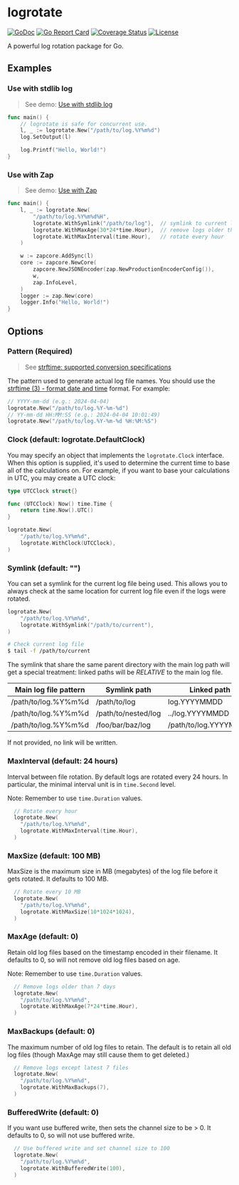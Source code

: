 # logrotate
[![GoDoc](https://godoc.org/github.com/carlmjohnson/requests?status.svg)](https://pkg.go.dev/github.com/gounknown/logrotate) 
[![Go Report Card](https://goreportcard.com/badge/github.com/carlmjohnson/requests)](https://goreportcard.com/report/github.com/gounknown/logrotate)
[![Coverage Status](https://codecov.io/gh/gounknown/logrotate/branch/master/graph/badge.svg)](https://codecov.io/gh/gounknown/logrotate) 
[![License](https://img.shields.io/github/license/gounknown/logrotate?style=flat-square)](https://opensource.org/licenses/MIT)

A powerful log rotation package for Go.

## Examples

### Use with stdlib log

> See demo: [ Use with stdlib log](./examples/stdlog/main.go)

```go
func main() {
    // logrotate is safe for concurrent use.
	l, _ := logrotate.New("/path/to/log.%Y%m%d")
	log.SetOutput(l)

	log.Printf("Hello, World!")
}
```

### Use with Zap

> See demo: [Use with Zap](./examples/zap/main.go)

```go
func main() {
	l, _ := logrotate.New(
		"/path/to/log.%Y%m%d%H",
		logrotate.WithSymlink("/path/to/log"),  // symlink to current logfile
		logrotate.WithMaxAge(30*24*time.Hour),  // remove logs older than 30 days
		logrotate.WithMaxInterval(time.Hour),   // rotate every hour
	)

	w := zapcore.AddSync(l)
	core := zapcore.NewCore(
		zapcore.NewJSONEncoder(zap.NewProductionEncoderConfig()),
		w,
		zap.InfoLevel,
	)
	logger := zap.New(core)
	logger.Info("Hello, World!")
}
```

## Options

### Pattern (Required)

> See [strftime: supported conversion specifications](https://github.com/lestrrat-go/strftime?tab=readme-ov-file#supported-conversion-specifications)

The pattern used to generate actual log file names. You should use the
[strftime (3) - format date and time](https://man7.org/linux/man-pages/man3/strftime.3.html) format.
For example:

```go
// YYYY-mm-dd (e.g.: 2024-04-04)
logrotate.New("/path/to/log.%Y-%m-%d")
// YY-mm-dd HH:MM:SS (e.g.: 2024-04-04 10:01:49)
logrotate.New("/path/to/log.%Y-%m-%d %H:%M:%S")
```

### Clock (default: logrotate.DefaultClock)

You may specify an object that implements the `logrotate.Clock` interface.
When this option is supplied, it's used to determine the current time to
base all of the calculations on. For example, if you want to base your
calculations in UTC, you may create a UTC clock:

```go
type UTCClock struct{}

func (UTCClock) Now() time.Time {
	return time.Now().UTC()
}

logrotate.New(
    "/path/to/log.%Y%m%d",
    logrotate.WithClock(UTCClock),
)
```

### Symlink (default: "")

You can set a symlink for the current log file being used. This allows you to
always check at the same location for current log file even if the logs were
rotated.

```go
logrotate.New(
    "/path/to/log.%Y%m%d",
    logrotate.WithSymlink("/path/to/current"),
)
```

```bash
# Check current log file
$ tail -f /path/to/current
```

The symlink that share the same parent directory with the main log path will get
a special treatment: linked paths will be *RELATIVE* to the main log file.

| Main log file pattern | Symlink path        | Linked path           |
| --------------------- | ------------------- | --------------------- |
| /path/to/log.%Y%m%d   | /path/to/log        | log.YYYYMMDD          |
| /path/to/log.%Y%m%d   | /path/to/nested/log | ../log.YYYYMMDD       |
| /path/to/log.%Y%m%d   | /foo/bar/baz/log    | /path/to/log.YYYYMMDD |

If not provided, no link will be written.

### MaxInterval (default: 24 hours)

Interval between file rotation. By default logs are rotated every 24 hours.
In particular, the minimal interval unit is in `time.Second` level.

Note: Remember to use `time.Duration` values.

```go
  // Rotate every hour
  logrotate.New(
    "/path/to/log.%Y%m%d",
    logrotate.WithMaxInterval(time.Hour),
  )
```

### MaxSize (default: 100 MB)

MaxSize is the maximum size in MB (megabytes) of the log file before it gets
rotated. It defaults to 100 MB.

```go
  // Rotate every 10 MB
  logrotate.New(
    "/path/to/log.%Y%m%d",
    logrotate.WithMaxSize(10*1024*1024),
  )
```

### MaxAge (default: 0)

Retain old log files based on the timestamp encoded in their filename.
It defaults to 0, so will not remove old log files based on age.

Note: Remember to use `time.Duration` values.

```go
  // Remove logs older than 7 days
  logrotate.New(
    "/path/to/log.%Y%m%d",
    logrotate.WithMaxAge(7*24*time.Hour),
  )
```

### MaxBackups (default: 0)

The maximum number of old log files to retain. The default
is to retain all old log files (though MaxAge may still cause them to get
deleted.)

```go
  // Remove logs except latest 7 files
  logrotate.New(
    "/path/to/log.%Y%m%d",
    logrotate.WithMaxBackups(7),
  )
```

### BufferedWrite (default: 0)

If you want use buffered write, then sets the channel size to be > 0. It
defaults to 0, so will not use buffered write.

```go
  // Use buffered write and set channel size to 100
  logrotate.New(
    "/path/to/log.%Y%m%d",
    logrotate.WithBufferedWrite(100),
  )
```
